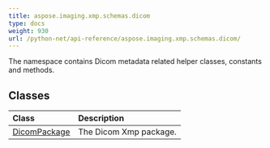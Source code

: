 ```yaml
---
title: aspose.imaging.xmp.schemas.dicom
type: docs
weight: 930
url: /python-net/api-reference/aspose.imaging.xmp.schemas.dicom/
---
```



The namespace contains Dicom metadata related helper classes, constants and methods.

## **Classes**
|**Class**|**Description**|
| :- | :- |
|[DicomPackage](/imaging/python-net/api-reference/aspose.imaging.xmp.schemas.dicom/dicompackage/)|The Dicom Xmp package.|
